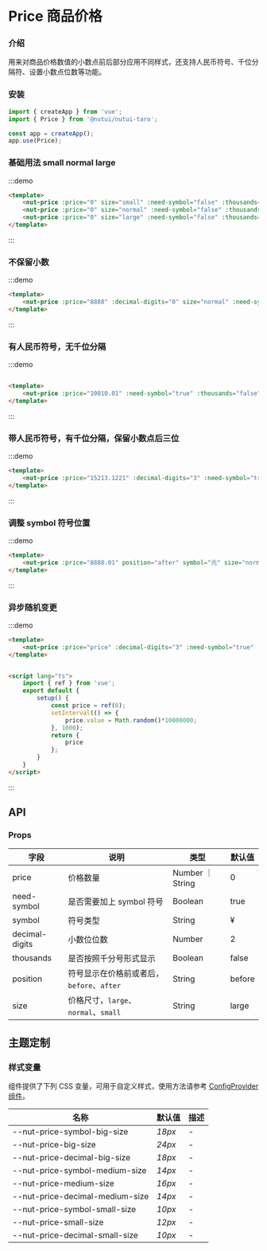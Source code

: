 # Price 商品价格

### 介绍

用来对商品价格数值的小数点前后部分应用不同样式，还支持人民币符号、千位分隔符、设置小数点位数等功能。

### 安装

```javascript
import { createApp } from 'vue';
import { Price } from '@nutui/nutui-taro';

const app = createApp();
app.use(Price);

```


### 基础用法 small normal large

:::demo

``` html
<template>
    <nut-price :price="0" size="small" :need-symbol="false" :thousands="true" />
    <nut-price :price="0" size="normal" :need-symbol="false" :thousands="true" />
    <nut-price :price="0" size="large" :need-symbol="false" :thousands="true" />
</template>
```

:::

### 不保留小数

:::demo

``` html
<template>
    <nut-price :price="8888" :decimal-digits="0" size="normal" :need-symbol="true" :thousands="true" />
</template>
```

:::

### 有人民币符号，无千位分隔

:::demo

``` html

<template>
    <nut-price :price="10010.01" :need-symbol="true" :thousands="false" />
</template>
```
:::
### 带人民币符号，有千位分隔，保留小数点后三位

:::demo

``` html
<template>
    <nut-price :price="15213.1221" :decimal-digits="3" :need-symbol="true" :thousands="true" />
</template>
```

:::

### 调整 symbol 符号位置

:::demo

``` html
<template>
    <nut-price :price="8888.01" position="after" symbol="元" size="normal" :need-symbol="true" :thousands="true" />
</template>
```

:::
### 异步随机变更

:::demo

``` html
<template>
    <nut-price :price="price" :decimal-digits="3" :need-symbol="true" :thousands="true" />
</template>


<script lang="ts">
    import { ref } from 'vue';
    export default {
        setup() {
            const price = ref(0);
            setInterval(() => {
                price.value = Math.random()*10000000;
            }, 1000);
            return {
                price
            };
        }
    }
</script>
```
:::
## API
### Props

| 字段           | 说明                                    | 类型    | 默认值 |
|----------------|-----------------------------------------|---------|--------|
| price          | 价格数量                                | Number ｜ String | 0      |
| need-symbol    | 是否需要加上 symbol 符号                 | Boolean          | true   |
| symbol         | 符号类型                                | String           | &yen;  |
| decimal-digits | 小数位位数                              | Number  | 2     |
| thousands      | 是否按照千分号形式显示                    | Boolean          | false  |
| position       | 符号显示在价格前或者后，`before`、`after`  | String           | before |
| size           | 价格尺寸，`large`、`normal`、`small`     | String           | large |

## 主题定制

### 样式变量

组件提供了下列 CSS 变量，可用于自定义样式，使用方法请参考 [ConfigProvider 组件](#/zh-CN/config-provider)。

| 名称                                    | 默认值                     | 描述 |
| --------------------------------------- | -------------------------- | ---- |
| --nut-price-symbol-big-size| _18px_  | -  |
| --nut-price-big-size| _24px_  | -  |
| --nut-price-decimal-big-size| _18px_  | -  |
| --nut-price-symbol-medium-size| _14px_  | -  |
| --nut-price-medium-size| _16px_  | -  |
| --nut-price-decimal-medium-size| _14px_  | -  |
| --nut-price-symbol-small-size| _10px_  | -  |
| --nut-price-small-size| _12px_  | -  |
| --nut-price-decimal-small-size| _10px_  | -  |